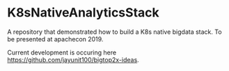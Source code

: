 # K8sNativeAnalyticsStack
A repository that demonstrated how to build a K8s native bigdata stack.  To be presented at apachecon 2019.

Current development is occuring here https://github.com/jayunit100/bigtop2x-ideas.

